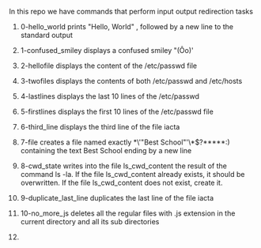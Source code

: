 In this repo we have commands that perform input output redirection tasks

1. 0-hello_world prints "Hello, World" , followed by a new line to the standard output

2. 1-confused_smiley displays a confused smiley "(Ôo)'

3. 2-hellofile displays the content of the /etc/passwd file

4. 3-twofiles displays the contents of both /etc/passwd and /etc/hosts

5. 4-lastlines displays the last 10 lines of the /etc/passwd

6. 5-firstlines displays the first 10 lines of the /etc/passwd file

7. 6-third_line displays the third line of the file iacta

8. 7-file creates a file named exactly \*\\'"Best School"\'\\*$\?\*\*\*\*\*:) containing the text Best School ending by a new line

9. 8-cwd_state writes into the file ls_cwd_content the result of the command ls -la. If the file ls_cwd_content already exists, it should be overwritten. If the file ls_cwd_content does not exist, create it.

10. 9-duplicate_last_line duplicates the last line of the file iacta

11. 10-no_more_js deletes all the regular files with .js extension in the current directory and all its sub directories

12. 